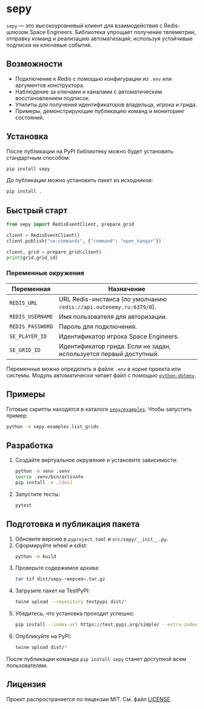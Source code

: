 # sepy

`sepy` — это высокоуровневый клиент для взаимодействия с Redis-шлюзом Space Engineers. Библиотека упрощает получение телеметрии, отправку команд и реализацию автоматизаций, используя устойчивые подписки на ключевые события.

## Возможности

- Подключение к Redis с помощью конфигурации из `.env` или аргументов конструктора.
- Наблюдение за ключами и каналами с автоматическим восстановлением подписок.
- Утилиты для получения идентификаторов владельца, игрока и грида.
- Примеры, демонстрирующие публикацию команд и мониторинг состояний.

## Установка

После публикации на PyPI библиотеку можно будет установить стандартным способом:

```bash
pip install sepy
```

До публикации можно установить пакет из исходников:

```bash
pip install .
```

## Быстрый старт

```python
from sepy import RedisEventClient, prepare_grid

client = RedisEventClient()
client.publish("se:commands", {"command": "open_hangar"})

client, grid = prepare_grid(client)
print(grid.grid_id)
```

### Переменные окружения

| Переменная        | Назначение                                              |
| ----------------- | ------------------------------------------------------- |
| `REDIS_URL`       | URL Redis-инстанса (по умолчанию `redis://api.outenemy.ru:6379/0`). |
| `REDIS_USERNAME`  | Имя пользователя для авторизации.                       |
| `REDIS_PASSWORD`  | Пароль для подключения.                                 |
| `SE_PLAYER_ID`    | Идентификатор игрока Space Engineers.                   |
| `SE_GRID_ID`      | Идентификатор грида. Если не задан, используется первый доступный. |

Переменные можно определить в файле `.env` в корне проекта или системы. Модуль автоматически читает файл с помощью [`python-dotenv`](https://pypi.org/project/python-dotenv/).

## Примеры

Готовые скрипты находятся в каталоге [`sepy/examples`](src/sepy/examples). Чтобы запустить пример:

```bash
python -m sepy.examples.list_grids
```

## Разработка

1. Создайте виртуальное окружение и установите зависимости:
   ```bash
   python -m venv .venv
   source .venv/bin/activate
   pip install -e .[dev]
   ```
2. Запустите тесты:
   ```bash
   pytest
   ```

## Подготовка и публикация пакета

1. Обновите версию в `pyproject.toml` и `src/sepy/__init__.py`.
2. Сформируйте wheel и sdist:
   ```bash
   python -m build
   ```
3. Проверьте содержимое архива:
   ```bash
   tar tzf dist/sepy-<версия>.tar.gz
   ```
4. Загрузите пакет на TestPyPI:
   ```bash
   twine upload --repository testpypi dist/*
   ```
5. Убедитесь, что установка проходит успешно:
   ```bash
   pip install --index-url https://test.pypi.org/simple/ --extra-index-url https://pypi.org/simple sepy
   ```
6. Опубликуйте на PyPI:
   ```bash
   twine upload dist/*
   ```

После публикации команда `pip install sepy` станет доступной всем пользователям.

## Лицензия

Проект распространяется по лицензии MIT. См. файл [LICENSE](LICENSE).
